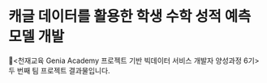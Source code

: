 # 캐글 데이터를 활용한 학생 수학 성적 예측 모델 개발
📌<천재교육 Genia Academy 프로젝트 기반 빅데이터 서비스 개발자 양성과정 6기> 두 번째 팀 프로젝트 결과물입니다.
